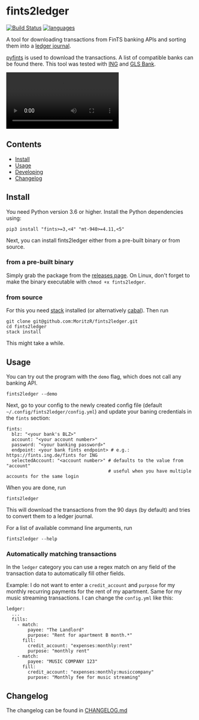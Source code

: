 # fints2ledger
[![Build Status](https://github.com/MoritzR/fints2ledger/actions/workflows/main.yml/badge.svg)](https://github.com/MoritzR/fints2ledger/actions) [![languages](https://img.shields.io/pypi/pyversions/fints.svg)](https://pypi.org/project/fints)

A tool for downloading transactions from FinTS banking APIs and sorting them into a [ledger journal](http://hledger.org/).

[pyfints](https://github.com/raphaelm/python-fints) is used to download the transactions. A list of compatible banks can be found there. This tool was tested with [ING][ing-link] and [GLS Bank][gls-link].

![](demo.webm)

## Contents
- [Install](#install)
- [Usage](#usage)
- [Developing](#developing)
- [Changelog](#changelog)

## Install
You need Python version 3.6 or higher. Install the Python dependencies using:
```
pip3 install "fints>=3,<4" "mt-940>=4.11,<5"
```

Next, you can install fints2ledger either from a pre-built binary or from source.

### from a pre-built binary
Simply grab the package from the [releases page](https://github.com/MoritzR/fints2ledger/releases).
On Linux, don't forget to make the binary executable with `chmod +x fints2ledger`.

### from source
For this you need [stack](https://docs.haskellstack.org/en/stable/#how-to-install-stack) installed (or alternatively [cabal](https://www.haskell.org/cabal/#install-upgrade)). Then run
```
git clone git@github.com:MoritzR/fints2ledger.git
cd fints2ledger
stack install
```
This might take a while.

## Usage
You can try out the program with the `demo` flag, which does not call any banking API.
```
fints2ledger --demo
```

Next, go to your config to the newly created config file (default `~/.config/fints2ledger/config.yml`) and update your baning credentials in the `fints` section:
```
fints:
  blz: "<your bank's BLZ>"
  account: "<your account number>"
  password: "<your banking password>"
  endpoint: <your bank fints endpoint> # e.g.: https://fints.ing.de/fints for ING
  selectedAccount: "<account number>" # defaults to the value from "account"
                                      # useful when you have multiple accounts for the same login
```

When you are done, run
```
fints2ledger
```

This will download the transactions from the 90 days (by default) and tries to convert them to a ledger journal.

For a list of available command line arguments, run
```
fints2ledger --help
```

### Automatically matching transactions
In the `ledger` category you can use a regex match on any field of the transaction data to automatically fill other fields.

Example: I do not want to enter a `credit_account` and `purpose` for my monthly recurring payments for the rent of my apartment. Same for my music streaming transactions. I can change the `config.yml` like this:
```
ledger:
  ...
  fills:
    - match:
        payee: "The Landlord"
        purpose: "Rent for apartment B month.*"
      fill:
        credit_account: "expenses:monthly:rent"
        purpose: "monthly rent"
    - match:
        payee: "MUSIC COMPANY 123"
      fill:
        credit_account: "expenses:monthly:musiccompany"
        purpose: "Monthly fee for music streaming"
```

## Changelog
The changelog can be found in [CHANGELOG.md](CHANGELOG.md)

[ing-link]: https://www.ing.de
[gls-link]: https://www.gls.de
